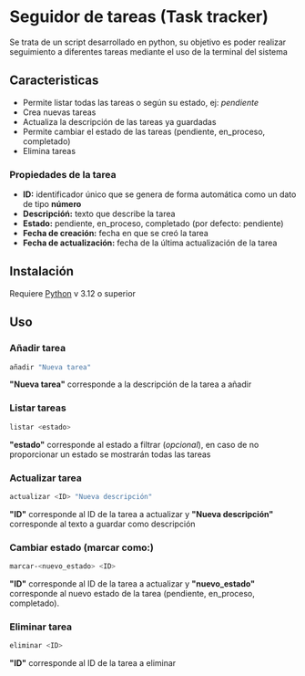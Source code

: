 # Seguidor de tareas (Task tracker)

Se trata de un script desarrollado en python, su objetivo es poder realizar seguimiento a diferentes tareas mediante el uso de la terminal del sistema


## Caracteristicas
- Permite listar todas las tareas o según su estado, ej: *pendiente*
- Crea nuevas tareas
- Actualiza la descripción de las tareas ya guardadas
- Permite cambiar el estado de las tareas (pendiente, en_proceso, completado)
- Elimina tareas

### Propiedades de la tarea
- **ID:** identificador único que se genera de forma automática como un dato de tipo **número**
- **Descripcióń:** texto que describe la tarea
- **Estado:** pendiente, en_proceso, completado (por defecto: pendiente)
- **Fecha de creación:** fecha en que se creó la tarea
- **Fecha de actualización:** fecha de la última actualización de la tarea


## Instalación

Requiere [Python](https://www.python.org/downloads/) v 3.12 o superior

## Uso
### Añadir tarea
```sh
añadir "Nueva tarea"
```
**"Nueva tarea"** corresponde a la descripción de la tarea a añadir

### Listar tareas
```sh
listar <estado>
```
**"estado"** corresponde al estado a filtrar (*opcional*), en caso de no proporcionar un estado se mostrarán todas las tareas

### Actualizar tarea
```sh
actualizar <ID> "Nueva descripción"
```
**"ID"** corresponde al ID de la tarea a actualizar y **"Nueva descripción"** corresponde al texto a guardar como descripción

### Cambiar estado (marcar como:)
```sh
marcar-<nuevo_estado> <ID>
```
**"ID"** corresponde al ID de la tarea a actualizar y **"nuevo_estado"** corresponde al nuevo estado de la tarea (pendiente, en_proceso, completado).

### Eliminar tarea
```sh
eliminar <ID> 
```
**"ID"** corresponde al ID de la tarea a eliminar
